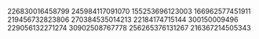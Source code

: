 226830016458799
245984117091070
155253696123003
166962577451911
219456732823806
270384535014213
22184174715144
300150009496
229056132271274
30902508767778
256265376131267
216367214505343
